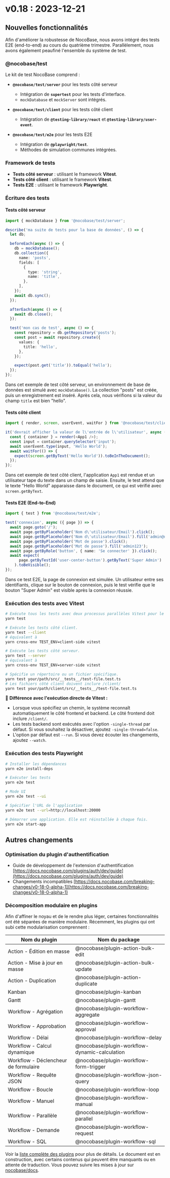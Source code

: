 # v0.18 : 2023-12-21

## Nouvelles fonctionnalités

Afin d'améliorer la robustesse de NocoBase, nous avons intégré des tests E2E (end-to-end) au cours du quatrième trimestre. Parallèlement, nous avons également peaufiné l'ensemble du système de test.

### @nocobase/test

Le kit de test NocoBase comprend :

- **`@nocobase/test/server`** pour les tests côté serveur
  - Intégration de **`supertest`** pour les tests d'interface.
  - `mockDatabase` et `mockServer` sont intégrés.
  
- **`@nocobase/test/client`** pour les tests côté client
  - Intégration de **`@testing-library/react`** et **`@testing-library/user-event`**.
  
- **`@nocobase/test/e2e`** pour les tests E2E
  - Intégration de **`@playwright/test`**.
  - Méthodes de simulation communes intégrées.

### Framework de tests

- **Tests côté serveur** : utilisant le framework **Vitest**.
- **Tests côté client** : utilisant le framework **Vitest**.
- **Tests E2E** : utilisant le framework **Playwright**.

### Écriture des tests

#### Tests côté serveur

```typescript
import { mockDatabase } from '@nocobase/test/server';

describe('ma suite de tests pour la base de données', () => {
  let db;

  beforeEach(async () => {
    db = mockDatabase();
    db.collection({
      name: 'posts',
      fields: [
        {
          type: 'string',
          name: 'title',
        },
      ],
    });
    await db.sync();
  });

  afterEach(async () => {
    await db.close();
  });

  test('mon cas de test', async () => {
    const repository = db.getRepository('posts');
    const post = await repository.create({
      values: {
        title: 'hello',
      },
    });

    expect(post.get('title')).toEqual('hello');
  });
});
```

Dans cet exemple de test côté serveur, un environnement de base de données est simulé avec `mockDatabase()`. La collection "posts" est créée, puis un enregistrement est inséré. Après cela, nous vérifions si la valeur du champ `title` est bien "hello".

#### Tests côté client

```typescript
import { render, screen, userEvent, waitFor } from '@nocobase/test/client';

it('devrait afficher la valeur de l\'entrée de l\'utilisateur', async () => {
  const { container } = render(<App1 />);
  const input = container.querySelector('input');
  await userEvent.type(input, 'Hello World');
  await waitFor(() => {
    expect(screen.getByText('Hello World')).toBeInTheDocument();
  });
});
```

Dans cet exemple de test côté client, l'application `App1` est rendue et un utilisateur tape du texte dans un champ de saisie. Ensuite, le test attend que le texte "Hello World" apparaisse dans le document, ce qui est vérifié avec `screen.getByText`.

#### Tests E2E (End-to-End)

```typescript
import { test } from '@nocobase/test/e2e';

test('connexion', async ({ page }) => {
  await page.goto('/');
  await page.getByPlaceholder('Nom d\'utilisateur/Email').click();
  await page.getByPlaceholder('Nom d\'utilisateur/Email').fill('admin@nocobase.com');
  await page.getByPlaceholder('Mot de passe').click();
  await page.getByPlaceholder('Mot de passe').fill('admin123');
  await page.getByRole('button', { name: 'Se connecter' }).click();
  await expect(
      page.getByTestId('user-center-button').getByText('Super Admin')
    ).toBeVisible();
});
```

Dans ce test E2E, la page de connexion est simulée. Un utilisateur entre ses identifiants, clique sur le bouton de connexion, puis le test vérifie que le bouton "Super Admin" est visible après la connexion réussie.

### Exécution des tests avec Vitest

```bash
# Exécute tous les tests avec deux processus parallèles Vitest pour le frontend et le backend.
yarn test

# Exécute les tests côté client.
yarn test --client
# équivalent à
yarn cross-env TEST_ENV=client-side vitest

# Exécute les tests côté serveur.
yarn test --server
# équivalent à
yarn cross-env TEST_ENV=server-side vitest

# Spécifie un répertoire ou un fichier spécifique.
yarn test your/path/src/__tests__/test-file.test.ts
# Les fichiers côté client doivent inclure /client/ 
yarn test your/path/client/src/__tests__/test-file.test.ts
```

📢 **Différence avec l'exécution directe de Vitest :**

- Lorsque vous spécifiez un chemin, le système reconnaît automatiquement le côté frontend et backend. Le côté frontend doit inclure `/client/`.
- Les tests backend sont exécutés avec l'option `-single-thread` par défaut. Si vous souhaitez la désactiver, ajoutez `-single-thread=false`.
- L'option par défaut est `--run`. Si vous devez écouter les changements, ajoutez `--watch`.

### Exécution des tests Playwright

```bash
# Installer les dépendances
yarn e2e install-deps

# Exécuter les tests
yarn e2e test

# Mode UI
yarn e2e test --ui

# Spécifier l'URL de l'application
yarn e2e test --url=http://localhost:20000

# Démarrer une application. Elle est réinstallée à chaque fois.
yarn e2e start-app
```

## Autres changements

### Optimisation du plugin d'authentification

- Guide de développement de l'extension d'authentification [https://docs.nocobase.com/plugins/auth/dev/guide](https://docs.nocobase.com/plugins/auth/dev/guide)
- Changements incompatibles [https://docs.nocobase.com/breaking-changes/v0-18-0-alpha-1](https://docs.nocobase.com/breaking-changes/v0-18-0-alpha-1)

### Décomposition modulaire en plugins

Afin d'affiner le noyau et de le rendre plus léger, certaines fonctionnalités ont été séparées de manière modulaire. Récemment, les plugins qui ont subi cette modularisation comprennent :

| Nom du plugin                        | Nom du package                               |
| ------------------------------------ | -------------------------------------------- |
| Action - Édition en masse            | @nocobase/plugin-action-bulk-edit            |
| Action - Mise à jour en masse        | @nocobase/plugin-action-bulk-update          |
| Action - Duplication                 | @nocobase/plugin-action-duplicate            |
| Kanban                               | @nocobase/plugin-kanban                      |
| Gantt                                | @nocobase/plugin-gantt                       |
| Workflow - Agrégation                | @nocobase/plugin-workflow-aggregate          |
| Workflow - Approbation               | @nocobase/plugin-workflow-approval           |
| Workflow - Délai                     | @nocobase/plugin-workflow-delay              |
| Workflow - Calcul dynamique          | @nocobase/plugin-workflow-dynamic-calculation|
| Workflow - Déclencheur de formulaire | @nocobase/plugin-workflow-form-trigger       |
| Workflow - Requête JSON              | @nocobase/plugin-workflow-json-query         |
| Workflow - Boucle                    | @nocobase/plugin-workflow-loop               |
| Workflow - Manuel                    | @nocobase/plugin-workflow-manual             |
| Workflow - Parallèle                 | @nocobase/plugin-workflow-parallel           |
| Workflow - Demande                   | @nocobase/plugin-workflow-request            |
| Workflow - SQL                       | @nocobase/plugin-workflow-sql                |

Voir la [liste complète des plugins](https://docs.nocobase.com/plugins) pour plus de détails. Le document est en construction, avec certains contenus qui peuvent être manquants ou en attente de traduction. Vous pouvez suivre les mises à jour sur [nocobase/docs](https://github.com/nocobase/docs).
